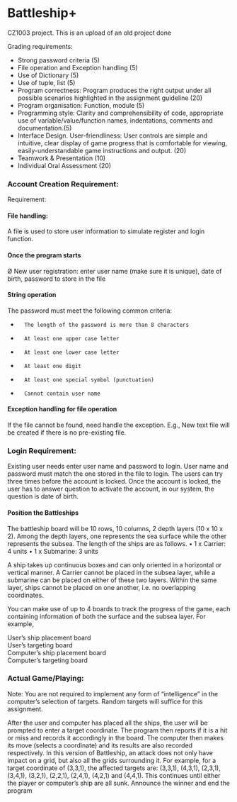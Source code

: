 # Battleship+
CZ1003 project. This is an upload of an old project done

Grading requirements:
* Strong password criteria (5)
* File operation and Exception handling (5) 
* Use of Dictionary (5)
* Use of tuple, list (5)
* Program correctness: Program produces the right output under all possible scenarios highlighted in the assignment guideline (20)
* Program organisation: Function, module (5)
* Programming style: Clarity and comprehensibility of code, appropriate use of variable/value/function names, indentations, comments and documentation.(5)
* Interface Design. User-friendliness: User controls are simple and intuitive, clear display of game progress that is comfortable for viewing, easily-understandable game instructions and output. (20)
* Teamwork & Presentation (10)
* Individual Oral Assessment (20)

### Account Creation Requirement:
Requirement:
 
#### File handling:
A file is used to store user information to simulate register and login function.
 
#### Once the program starts
Ø  New user registration: enter user name (make sure it is unique), date of birth, password to store in the file
 
#### String operation
The password must meet the following common criteria:<br>
*    	The length of the password is more than 8 characters
*    	At least one upper case letter
*    	At least one lower case letter
*    	At least one digit
*    	At least one special symbol (punctuation)
*    	Cannot contain user name
 
#### Exception handling for file operation
If the file cannot be found, need handle the exception. E.g., New text file will be created if there is no pre-existing file.

### Login Requirement:
Existing user needs enter user name and password to login. User name and password must match the one stored in the file to login. The users can try three times before the account is locked. Once the account is locked, the user has to answer question to activate the account, in our system, the question is date of birth.

#### Position the Battleships
The battleship board will be 10 rows, 10 columns, 2 depth layers (10 x 10 x 2). Among the depth layers, one represents the sea surface while the other represents the subsea. The length of the ships are as follows.
•	1 x Carrier: 4 units
•	1 x Submarine: 3 units

A ship takes up continuous boxes and can only oriented in a horizontal or vertical manner. A Carrier cannot be placed in the subsea layer, while a submarine can be placed on either of these two layers. Within the same layer, ships cannot be placed on one another, i.e. no overlapping coordinates. 


You can make use of up to 4 boards to track the progress of the game, each containing information of both the surface and the subsea layer. For example,

User’s ship placement board <br>
User’s targeting board <br>
Computer’s ship placement board <br>
Computer’s targeting board 

### Actual Game/Playing:

Note: You are not required to implement any form of “intelligence” in the computer’s selection of targets. Random targets will suffice for this assignment.

After the user and computer has placed all the ships, the user will be prompted to enter a target coordinate. The program then reports if it is a hit or miss and records it accordingly in the board. The computer then makes its move (selects a coordinate) and its results are also recorded respectively. In this version of Battleship, an attack does not only have impact on a grid, but also all the grids surrounding it. For example, for a target coordinate of (3,3,1), the affected targets are: (3,3,1), (4,3,1), (2,3,1), (3,4,1), (3,2,1), (2,2,1), (2,4,1), (4,2,1) and (4,4,1). This continues until either the player or computer’s ship are all sunk. Announce the winner and end the program

